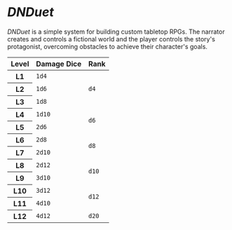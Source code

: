 # _DNDuet_
_DNDuet_ is a simple system for building custom tabletop RPGs. The narrator creates and controls a fictional world and the player controls the story's protagonist, overcoming obstacles to achieve their character's goals.

<table>
  <thead>
    <tr>
      <th>Level</th>
      <th>Damage Dice</th>
      <th>Rank</th>
    </tr>
  </thead>
  <tbody>
    <tr>
      <th>L1</th>
      <td><code>1d4</code></td>
      <td rowspan="3"><code>d4</code></td>
    </tr>
    <tr>
      <th>L2</th>
      <td><code>1d6</code></td>
    </tr>
    <tr>
      <th>L3</th>
      <td><code>1d8</code></td>
    </tr>
    <tr>
      <th>L4</th>
      <td><code>1d10</code></td>
      <td rowspan="2"><code>d6</code></td>
    </tr>
    <tr>
      <th>L5</th>
      <td><code>2d6</code></td>
    </tr>
    <tr>
      <th>L6</th>
      <td><code>2d8</code></td>
      <td rowspan="2"><code>d8</code></td>
    </tr>
    <tr>
      <th>L7</th>
      <td><code>2d10</code></td>
    </tr>
    <tr>
      <th>L8</th>
      <td><code>2d12</code></td>
      <td rowspan="2"><code>d10</code></td>
    </tr>
    <tr>
      <th>L9</th>
      <td><code>3d10</code></td>
    </tr>
    <tr>
      <th>L10</th>
      <td><code>3d12</code></td>
      <td rowspan="2"><code>d12</code></td>
    </tr>
    <tr>
      <th>L11</th>
      <td><code>4d10</code></td>
    </tr>
    <tr>
      <th>L12</th>
      <td><code>4d12</code></td>
      <td><code>d20</code></td>
    </tr>
  </tbody>
</table>
